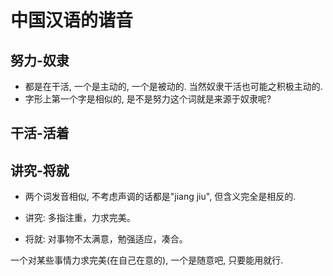 # 中国汉语的谐音

## 努力\-奴隶

* 都是在干活, 一个是主动的, 一个是被动的. 当然奴隶干活也可能之积极主动的.
* 字形上第一个字是相似的, 是不是努力这个词就是来源于奴隶呢?

## 干活\-活着

## 讲究\-将就

* 两个词发音相似, 不考虑声调的话都是"jiang jiu", 但含义完全是相反的.

* 讲究: 多指注重，力求完美。
* 将就: 对事物不太满意，勉强适应，凑合。

一个对某些事情力求完美\(在自己在意的\), 一个是随意吧, 只要能用就行.
